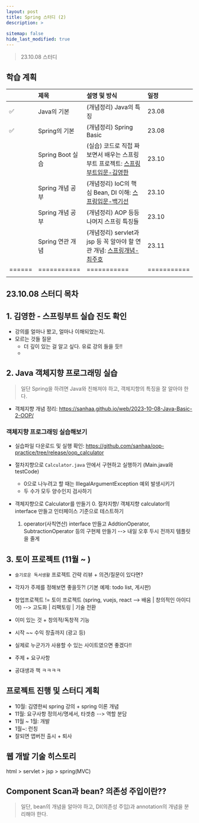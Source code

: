 ```yaml
---
layout: post
title: Spring 스터디 (2)
description: >
  
sitemap: false
hide_last_modified: true
---
```


> 23.10.08 스터디


## 학습 계획

|  |   제목        | 설명 및 방식 | 일정   |
|:--------|:---------|:----------|:----------|
| ✅ |  Java의 기본   | (개념정리) Java의 특징 |  23.08 |
| ✅ |  Spring의 기본 | (개념정리) Spring Basic | 23.08 |
|     | Spring Boot 실습 |(실습) 코드로 직접 짜보면서 배우는 스프링부트 프로젝트: [스프링부트입문-김영한](https://www.youtube.com/playlist?list=PLumVmq_uRGHgBrimIp2-7MCnoPUskVMnd) | 23.10 |
|     | Spring 개념 공부 |(개념정리) IoC의 핵심 Bean, DI 이해:  [스프링입문-백기선](https://www.inflearn.com/course/spring#curriculum) | 23.10 |
|     | Spring 개념 공부 |(개념정리) AOP 등등 나머지 스프링 특징들 | 23.10 |
|     | Spring 연관 개념 |(개념정리) servlet과 jsp 등 꼭 알아야 할 연관 개념: [스프링개념-최주호](https://inf.run/ENaN) | 23.11 |
|======|===========|===========|===========|
|      |         |         |     |



## 23.10.08 스터디 목차

## 1. 김영한 - 스프링부트 실습 진도 확인  

- 강의를 얼마나 봤고, 얼마나 이해되었는지.
- 모르는 것들 질문
    - 더 깊이 있는 걸 알고 싶다. 유료 강의 들을 듯!!
    - 

## 2. Java 객체지향 프로그래밍 실습

> 일단 Spring을 하려면 Java와 친해져야 하고, 객체지향의 특징을 잘 알아야 한다.

- 객체지향 개념 정리: https://sanhaa.github.io/web/2023-10-08-Java-Basic-2-OOP/


### 객체지향 프로그래밍 실습해보기 

- 실습파일 다운로드 및 실행 확인: https://github.com/sanhaa/oop-practice/tree/release/oop_calculator
- 절차지향으로 `Calculator.java` 안에서 구현하고 실행하기 (Main.java와 testCode)
    - 0으로 나누려고 할 때는 IllegalArgumentException 예외 발생시키기
    - 두 수가 모두 양수인지 검사하기
    

- 객체지향으로 Calculator를 만들기
    0. 절차지향/ 객체지향 calculator의 interface 만들고 인터페이스 기준으로 테스트하기 
    1. operator(사칙연산) interface 만들고 AddtionOperator, SubtractionOperator 등의 구현체 만들기
    --> 내일 오후 두시 전까지 템플릿을 줄게


## 3. 토이 프로젝트 (11월 ~ )

- `슬기로운 독서생활` 프로젝트 간략 리뷰 + 의견/질문이 있다면?
- 각자가 주제를 정해보면 좋을듯?! (기본 예제: todo list, 게시판)

- 창업프로젝트 != 토이 프로젝트 (spring, vuejs, react --> 배움 | 창의적인 아이디어) --> 고도화 | 리팩토링 | 기술 전환
- 이미 있는 것 + 창의적/독창적 기능
- 시작 ~~ 수익 창출까지 (광고 등)
- 실제로 누군가가 사용할 수 있는 사이트였으면 좋겠다!!

- 주제 + 요구사항

- 공대생과 책 ㅋㅋㅋㅋ

## 프로젝트 진행 및 스터디 계획

- 10월: 김영한씨 spring 강의 + spring 이론 개념 
- 11월: 요구사항 정의서/명세서, 타겟층 --> 역할 분담
- 11월 ~ 1월: 개발
- 1월~: 런칭
- 잘되면 앱버전 출시 + 퇴사


## 웹 개발 기술 히스토리

html > servlet > jsp > spring(MVC)



## Component Scan과 bean? 의존성 주입이란??

> 일단, bean의 개념을 알아야 하고, DI(의존성 주입)과 annotation의 개념을 분리해야 한다.